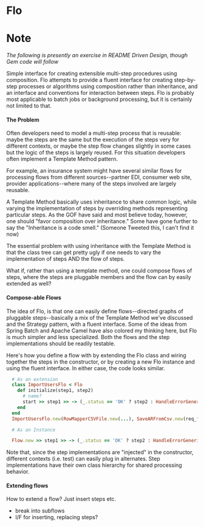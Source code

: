 Flo
===

# Note
*The following is presently an exercise in README Driven Design, though Gem code will follow*

Simple interface for creating extensible multi-step procedures using composition.  Flo attempts to provide a fluent interface for creating step-by-step processes or algorithms using composition rather than inheritance, and an interface and conventions for interaction between steps.  Flo is probably most applicable to batch jobs or background processing, but it is certainly not limited to that.

#### The Problem
Often developers need to model a multi-step process that is reusable:  maybe the steps are the same but the execution of the steps very for different contexts, or maybe the step flow changes slightly in some cases but the logic of the steps is largely reused.  For this situation developers often implement a Template Method pattern.

For example, an insurance system might have several similar flows for processing flows from different sources--partner EDI, consumer web site, provider applications--where many of the steps involved are largely reusable.

A Template Method basically uses inheritance to share common logic, while varying the implementation of steps by overriding methods representing particular steps.  As the GOF have said and most believe today, however, one should "favor composition over inheritance."  Some have gone further to say the "Inheritance is a code smell." (Someone Tweeted this, I can't find it now)

The essential problem with using inheritance with the Template Method is that the class tree can get pretty ugly if one needs to vary the implementation of steps AND the flow of steps.

What if, rather than using a template method, one could compose flows of steps, where the steps are pluggable members and the flow can by easily extended as well?

#### Compose-able Flows
The idea of Flo, is that one can easily define flows--directed graphs of pluggable steps--basically a mix of the Template Method we've discussed and the Strategy pattern, with a fluent interface.  Some of the ideas from Spring Batch and Apache Camel have also colored my thinking here, but Flo is much simpler and less specialized.  Both the flows and the step implementations should be readily testable.

Here's how you define a flow with by extending the Flo class and wiring together the steps in the constructor, or by creating a new Flo instance and using the fluent interface.  In either case, the code looks similar.  

```ruby
  # As an extension
  class ImportUsersFlo < Flo
    def initialize(step1, step2) 
      # name?
      start >> step1 >> -> (_.status == 'OK' ? step2 : HandleErrorGeneric.new)
    end
  end
  ImportUsersFlo.new(RowMapperCSVFile.new(...), SaveARFromCsv.new(req_fields, ...)).go
```


```ruby
  # As an Instance

  Flow.new >> step1 >> -> (_.status == 'OK' ? step2 : HandleErrorGeneric.new).go

```

Note that, since the step implementations are "injected" in the constructor, different contexts (i.e. test) can easily plug in alternates.  Step implementations have their own class hierarchy for shared processing behavior.

#### Extending flows
How to extend a flow?  Just insert steps etc.
 - break into subflows
 - I/F for inserting, replacing steps?
